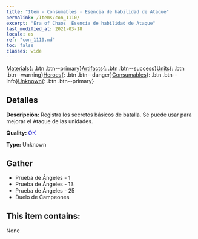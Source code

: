 ```yaml
---
title: "Item - Consumables - Esencia de habilidad de Ataque"
permalink: /Items/con_1110/
excerpt: "Era of Chaos  Esencia de habilidad de Ataque"
last_modified_at: 2021-03-18
locale: es
ref: "con_1110.md"
toc: false
classes: wide
---
```

 [Materials](/es/Items/){: .btn .btn--primary}[Artifacts](/es/Items/Artifacts/){: .btn .btn--success}[Units](/es/Items/Units/){: .btn .btn--warning}[Heroes](/es/Items/Heroes/){: .btn .btn--danger}[Consumables](/es/Items/Consumables/){: .btn .btn--info}[Unknown](/es/Items/Unknown/){: .btn .btn--primary}

## Detalles
 **Descripción:** Registra los secretos básicos de batalla. Se puede usar para mejorar el Ataque de las unidades.

 **Quality:** <span style="color: #0000CD">OK</span>

 **Type:** Unknown

## Gather

*    Prueba de Ángeles - 1 
*    Prueba de Ángeles - 13 
*    Prueba de Ángeles - 25 
*    Duelo de Campeones 

## This item contains:

  None

